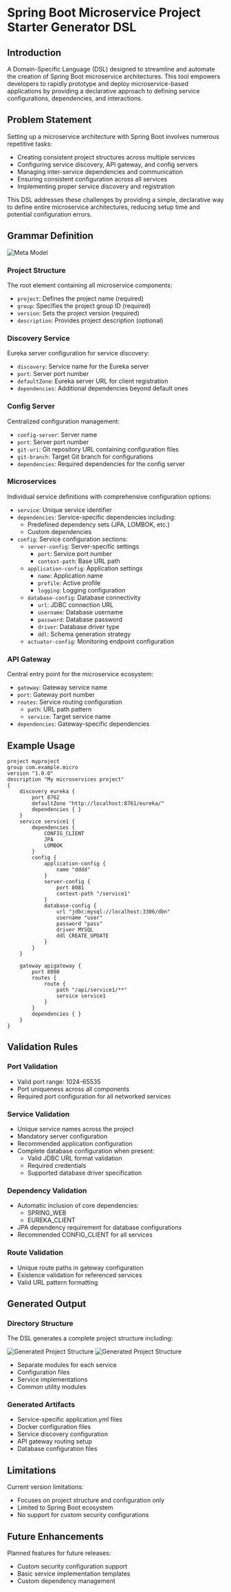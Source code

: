 # Spring Boot Microservice Project Starter Generator DSL

## Introduction

A Domain-Specific Language (DSL) designed to streamline and automate the creation of Spring Boot microservice architectures. This tool empowers developers to rapidly prototype and deploy microservice-based applications by providing a declarative approach to defining service configurations, dependencies, and interactions.

## Problem Statement

Setting up a microservice architecture with Spring Boot involves numerous repetitive tasks:

- Creating consistent project structures across multiple services
- Configuring service discovery, API gateway, and config servers
- Managing inter-service dependencies and communication
- Ensuring consistent configuration across all services
- Implementing proper service discovery and registration

This DSL addresses these challenges by providing a simple, declarative way to define entire microservice architectures, reducing setup time and potential configuration errors.

## Grammar Definition

![Meta Model](./images/META-MODEL.jpg)

### Project Structure

The root element containing all microservice components:

- `project`: Defines the project name (required)
- `group`: Specifies the project group ID (required)
- `version`: Sets the project version (required)
- `description`: Provides project description (optional)

### Discovery Service

Eureka server configuration for service discovery:

- `discovery`: Service name for the Eureka server
- `port`: Server port number
- `defaultZone`: Eureka server URL for client registration
- `dependencies`: Additional dependencies beyond default ones

### Config Server

Centralized configuration management:

- `config-server`: Server name
- `port`: Server port number
- `git-uri`: Git repository URL containing configuration files
- `git-branch`: Target Git branch for configurations
- `dependencies`: Required dependencies for the config server

### Microservices

Individual service definitions with comprehensive configuration options:

- `service`: Unique service identifier
- `dependencies`: Service-specific dependencies including:
  - Predefined dependency sets (JPA, LOMBOK, etc.)
  - Custom dependencies
- `config`: Service configuration sections:
  - `server-config`: Server-specific settings
    - `port`: Service port number
    - `context-path`: Base URL path
  - `application-config`: Application settings
    - `name`: Application name
    - `profile`: Active profile
    - `logging`: Logging configuration
  - `database-config`: Database connectivity
    - `url`: JDBC connection URL
    - `username`: Database username
    - `password`: Database password
    - `driver`: Database driver type
    - `ddl`: Schema generation strategy
  - `actuator-config`: Monitoring endpoint configuration

### API Gateway

Central entry point for the microservice ecosystem:

- `gateway`: Gateway service name
- `port`: Gateway port number
- `routes`: Service routing configuration
  - `path`: URL path pattern
  - `service`: Target service name
- `dependencies`: Gateway-specific dependencies

## Example Usage

```
project myproject
group com.example.micro
version "1.0.0"
description "My microservices project"
{
    discovery eureka {
        port 8762
        defaultZone "http://localhost:8761/eureka/"
        dependencies { }
    }
    service service1 {
        dependencies {
            CONFIG_CLIENT
            JPA
            LOMBOK
        }
        config {
            application-config {
                name "dddd"
            }
            server-config {
                port 8081
                context-path "/service1"
            }
            database-config {
                url "jdbc:mysql://localhost:3306/dbn"
                username "user"
                password "pass"
                driver MYSQL
                ddl CREATE_UPDATE
            }
        }
    }

    gateway apigateway {
        port 8080
        routes {
            route {
                path "/api/service1/**"
                service service1
            }
        }
        dependencies { }
    }
}
```

## Validation Rules

### Port Validation

- Valid port range: 1024-65535
- Port uniqueness across all components
- Required port configuration for all networked services

### Service Validation

- Unique service names across the project
- Mandatory server configuration
- Recommended application configuration
- Complete database configuration when present:
  - Valid JDBC URL format validation
  - Required credentials
  - Supported database driver specification

### Dependency Validation

- Automatic inclusion of core dependencies:
  - SPRING_WEB
  - EUREKA_CLIENT
- JPA dependency requirement for database configurations
- Recommended CONFIG_CLIENT for all services

### Route Validation

- Unique route paths in gateway configuration
- Existence validation for referenced services
- Valid URL pattern formatting

## Generated Output

### Directory Structure

The DSL generates a complete project structure including:

![Generated Project Structure](./images/project-structure-1.png)
![Generated Project Structure](./images/project-structure-2.png)

- Separate modules for each service
- Configuration files
- Service implementations
- Common utility modules

### Generated Artifacts

- Service-specific application.yml files
- Docker configuration files
- Service discovery configuration
- API gateway routing setup
- Database configuration files

## Limitations

Current version limitations:

- Focuses on project structure and configuration only
- Limited to Spring Boot ecosystem
- No support for custom security configurations

## Future Enhancements

Planned features for future releases:

- Custom security configuration support
- Basic service implementation templates
- Custom dependency management

